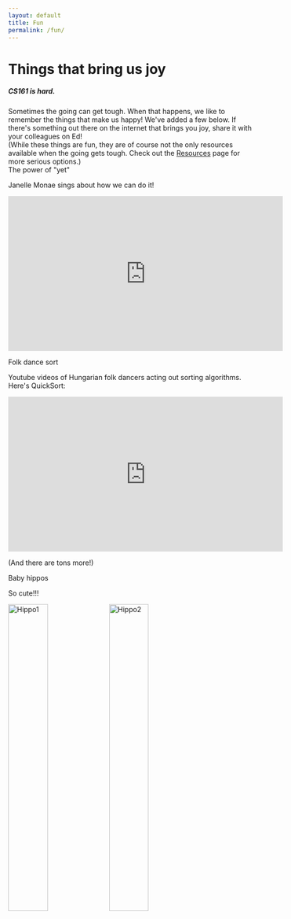 ```yaml
---
layout: default
title: Fun
permalink: /fun/
---
```


# Things that bring us joy


<div class="panel">
<h5 class="card-title">CS161 is hard.</h5>
Sometimes the going can get tough.  When that happens, we like to remember the things that make us happy!  We've added a few below.  If there's something out there on the internet that brings you joy, share it with your colleagues on Ed!
<br>
(While these things are fun, they are of course not the only resources available when the going gets tough.  
Check out the <a href="/resources/">Resources</a> page for more serious options.)
</div>


<div class="card mb-4">
  <div class="card-header">
    The power of "yet"
  </div>
  <div class="card-body">
	 <p>Janelle Monae sings about how we can do it!</p>
                 <p>
                 <iframe width="560" height="315" src="https://www.youtube.com/embed/XLeUvZvuvAs" frameborder="0" allowfullscreen></iframe></p>
  </div>
</div>

<div class="card mb-4">
  <div class="card-header">
    Folk dance sort
  </div>
  <div class="card-body">
<p> Youtube videos of Hungarian folk dancers acting out sorting algorithms.  Here's QuickSort:</p>
                 <p> <iframe width="560" height="315" src="https://www.youtube.com/embed/ywWBy6J5gz8" frameborder="0" allowfullscreen></iframe></p>
                 <p> (And there are tons more!)</p>
  </div>
</div>

<div class="card mb-4">
  <div class="card-header">
    Baby hippos
  </div>
  <div class="card-body">
<p> So cute!!!</p>
        <p> <img src="{{ '/assets/images/hippo1.jpg' | relative_url }}" alt="Hippo1" class="img-fluid"  width=40%>   
         <img src="{{ '/assets/images/hippo2.jpg' | relative_url }}" alt="Hippo2" class="img-fluid"  width=40%>   
</p>
  </div>
</div>
